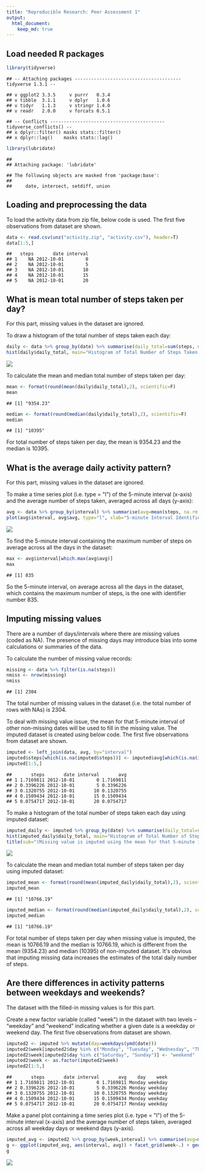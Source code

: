 ```yaml
---
title: "Reproducible Research: Peer Assessment 1"
output: 
  html_document:
    keep_md: true
---
```

## Load needed R packages


```r
library(tidyverse)
```

```
## -- Attaching packages --------------------------------------- tidyverse 1.3.1 --
```

```
## v ggplot2 3.3.5     v purrr   0.3.4
## v tibble  3.1.1     v dplyr   1.0.6
## v tidyr   1.1.3     v stringr 1.4.0
## v readr   2.0.0     v forcats 0.5.1
```

```
## -- Conflicts ------------------------------------------ tidyverse_conflicts() --
## x dplyr::filter() masks stats::filter()
## x dplyr::lag()    masks stats::lag()
```

```r
library(lubridate)
```

```
## 
## Attaching package: 'lubridate'
```

```
## The following objects are masked from 'package:base':
## 
##     date, intersect, setdiff, union
```

## Loading and preprocessing the data

To load the activity data from zip file, below code is used. The first five observations from dataset are shown.

```r
data <- read.csv(unz("activity.zip", "activity.csv"), header=T)
data[1:5,]
```

```
##   steps       date interval
## 1    NA 2012-10-01        0
## 2    NA 2012-10-01        5
## 3    NA 2012-10-01       10
## 4    NA 2012-10-01       15
## 5    NA 2012-10-01       20
```

## What is mean total number of steps taken per day?

For this part, missing values in the dataset are ignored. 

To draw a histogram of the total number of steps taken each day: 

```r
daily <- data %>% group_by(date) %>% summarise(daily_total=sum(steps, na.rm = T))
hist(daily$daily_total, main="Histogram of Total Number of Steps Taken Each Day", xlab="Daily Total")
```

![](PA1_template_files/figure-html/unnamed-chunk-3-1.png)<!-- -->

To calculate the mean and median total number of steps taken per day:

```r
mean <- format(round(mean(daily$daily_total),2), scientific=F)
mean
```

```
## [1] "9354.23"
```

```r
median <- format(round(median(daily$daily_total),2), scientific=F)
median
```

```
## [1] "10395"
```
For total number of steps taken per day, the mean is 9354.23 and the median is 10395.


## What is the average daily activity pattern?

For this part, missing values in the dataset are ignored. 

To make a time series plot (i.e. type = "l") of the 5-minute interval (x-axis) and the average number of steps taken, averaged across all days (y-axis):

```r
avg <- data %>% group_by(interval) %>% summarise(avg=mean(steps, na.rm = T))
plot(avg$interval, avg$avg, type="l", xlab="5-minute Interval Identifier", ylab="Average Number of Steps Taken", main="Time Series Plot of Average Number of Steps Taken")
```

![](PA1_template_files/figure-html/unnamed-chunk-5-1.png)<!-- -->

To find the 5-minute interval containing the maximum number of steps on average across all the days in the dataset:

```r
max <- avg$interval[which.max(avg$avg)]
max
```

```
## [1] 835
```
So the 5-minute interval, on average across all the days in the dataset,
which contains the maximum number of steps, is the one with identifier number 835.

## Imputing missing values

There are a number of days/intervals where there are missing values (coded as NA). The presence of missing days may introduce bias into some calculations or summaries of the data.

To calculate the number of missing value records:

```r
missing <- data %>% filter(is.na(steps))
nmiss <- nrow(missing)
nmiss
```

```
## [1] 2304
```
The total number of missing values in the dataset (i.e. the total number of rows with NAs) is 2304.

To deal with missing value issue, the mean for that 5-minute interval of other non-missing dates will be used to fill in the missing value. The imputed dataset is created using below code. The first five observations from dataset are shown.

```r
imputed <- left_join(data, avg, by="interval") 
imputed$steps[which(is.na(imputed$steps))] <- imputed$avg[which(is.na(imputed$steps))]
imputed[1:5,]
```

```
##       steps       date interval       avg
## 1 1.7169811 2012-10-01        0 1.7169811
## 2 0.3396226 2012-10-01        5 0.3396226
## 3 0.1320755 2012-10-01       10 0.1320755
## 4 0.1509434 2012-10-01       15 0.1509434
## 5 0.0754717 2012-10-01       20 0.0754717
```

To make a histogram of the total number of steps taken each day using imputed dataset:

```r
imputed_daily <- imputed %>% group_by(date) %>% summarise(daily_total=sum(steps))
hist(imputed_daily$daily_total, main="Histogram of Total Number of Steps Taken Each Day", xlab="Daily Total")
title(sub="(Missing value is imputed using the mean for that 5-minute interval of other non-missing dates)")
```

![](PA1_template_files/figure-html/unnamed-chunk-9-1.png)<!-- -->

To calculate the mean and median total number of steps taken per day using imputed dataset:

```r
imputed_mean <- format(round(mean(imputed_daily$daily_total),2), scientific=F)
imputed_mean
```

```
## [1] "10766.19"
```

```r
imputed_median <- format(round(median(imputed_daily$daily_total),2), scientific=F)
imputed_median
```

```
## [1] "10766.19"
```
For total number of steps taken per day when missing value is imputed, the mean is 10766.19 and the median is 10766.19, which is different from the mean (9354.23) and median (10395) of non-imputed dataset. It's obvious that imputing missing data increases the estimates of the total daily number of steps.

## Are there differences in activity patterns between weekdays and weekends?

The dataset with the filled-in missing values is for this part.

Create a new factor variable (called "week") in the dataset with two levels – “weekday” and “weekend” indicating whether a given date is a weekday or weekend day. The first five observations from dataset are shown.

```r
imputed2 <- imputed %>% mutate(day=weekdays(ymd(date)))
imputed2$week[imputed2$day %in% c("Monday", "Tuesday", "Wednesday", "Thursday", "Friday")] <- "weekday"
imputed2$week[imputed2$day %in% c("Saturday", "Sunday")] <- "weekend"
imputed2$week <- as.factor(imputed2$week)
imputed2[1:5,]
```

```
##       steps       date interval       avg    day    week
## 1 1.7169811 2012-10-01        0 1.7169811 Monday weekday
## 2 0.3396226 2012-10-01        5 0.3396226 Monday weekday
## 3 0.1320755 2012-10-01       10 0.1320755 Monday weekday
## 4 0.1509434 2012-10-01       15 0.1509434 Monday weekday
## 5 0.0754717 2012-10-01       20 0.0754717 Monday weekday
```

Make a panel plot containing a time series plot (i.e. type = "l") of the 5-minute interval (x-axis) and the average number of steps taken, averaged across all weekday days or weekend days (y-axis).

```r
imputed_avg <- imputed2 %>% group_by(week,interval) %>% summarise(avg=mean(steps), .groups="keep")
g <- ggplot(imputed_avg, aes(interval, avg)) + facet_grid(week~.) + geom_line() + labs(title="Time Series Plot of Average Number of Steps Taken", x="5-minute Interval Identifier", y="Average Number of Steps Taken", caption="(Missing value is imputed using the mean for that 5-minute interval of other non-missing dates)")
g
```

![](PA1_template_files/figure-html/unnamed-chunk-12-1.png)<!-- -->


